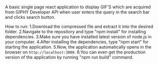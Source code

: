 ﻿A basic single page react application to display GIF'S which are acquired from GIPHY Developer API when user enters the query in the search bar and clicks search button.

How to run:
1.Download the compressed file and extract it into the desired folder.
2.Navigate to the repository and type "npm install" for installing dependencies.
3.Make sure you have installed latest version of node.js in your computer.
4.After installing the dependencies, type "npm start" for starting the application.
5.Now, the application automatically opens in the browser on `http://localhost:3000`.
6.You can even get the production version of the application by running "npm run build" command. 
